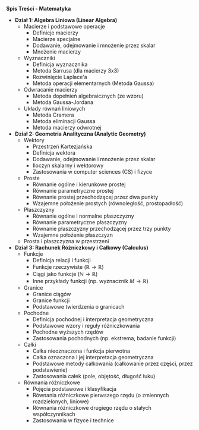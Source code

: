 **Spis Treści - Matematyka**

* **Dział 1: Algebra Liniowa (Linear Algebra)**
    * Macierze i podstawowe operacje
        * Definicje macierzy
        * Macierze specjalne
        * Dodawanie, odejmowanie i mnożenie przez skalar
        * Mnożenie macierzy
    * Wyznaczniki
        * Definicja wyznacznika
        * Metoda Sarrusa (dla macierzy 3x3)
        * Rozwinięcie Laplace'a
        * Metoda operacji elementarnych (Metoda Gaussa)
    * Odwracanie macierzy
        * Metoda dopełnień algebraicznych (ze wzoru)
        * Metoda Gaussa-Jordana
    * Układy równań liniowych
        * Metoda Cramera
        * Metoda eliminacji Gaussa
        * Metoda macierzy odwrotnej
* **Dział 2: Geometria Analityczna (Analytic Geometry)**
    * Wektory
        * Przestrzeń Kartezjańska
        * Definicja wektora
        * Dodawanie, odejmowanie i mnożenie przez skalar
        * Iloczyn skalarny i wektorowy
        * Zastosowania w computer sciences (CS) i fizyce
    * Proste
        * Równanie ogólne i kierunkowe prostej
        * Równanie parametryczne prostej
        * Równanie prostej przechodzącej przez dwa punkty
        * Wzajemne położenie prostych (równoległość, prostopadłość)
    * Płaszczyzny
        * Równanie ogólne i normalne płaszczyzny
        * Równanie parametryczne płaszczyzny
        * Równanie płaszczyzny przechodzącej przez trzy punkty
        * Wzajemne położenie płaszczyzn
    * Prosta i płaszczyzna w przestrzeni
* **Dział 3: Rachunek Różniczkowy i Całkowy (Calculus)**
    * Funkcje
        * Definicja relacji i funkcji
        * Funkcje rzeczywiste ($\mathbb{R} \to \mathbb{R}$)
        * Ciągi jako funkcje ($\mathbb{N} \to \mathbb{R}$)
        * Inne przykłady funkcji (np. wyznacznik $M \to \mathbb{R}$)
    * Granice
        * Granice ciągów
        * Granice funkcji
        * Podstawowe twierdzenia o granicach
    * Pochodne
        * Definicja pochodnej i interpretacja geometryczna
        * Podstawowe wzory i reguły różniczkowania
        * Pochodne wyższych rzędów
        * Zastosowania pochodnych (np. ekstrema, badanie funkcji)
    * Całki
        * Całka nieoznaczona i funkcja pierwotna
        * Całka oznaczona i jej interpretacja geometryczna
        * Podstawowe metody całkowania (całkowanie przez części, przez podstawienie)
        * Zastosowania całek (pole, objętość, długość łuku)
    * Równania różniczkowe
        * Pojęcia podstawowe i klasyfikacja
        * Równania różniczkowe pierwszego rzędu (o zmiennych rozdzielonych, liniowe)
        * Równania różniczkowe drugiego rzędu o stałych współczynnikach
        * Zastosowania w fizyce i technice